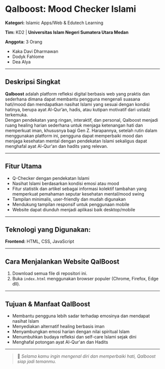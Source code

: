 # Qalboost: Mood Checker Islami

**Kategori:** Islamic Apps/Web & Edutech Learning

**Tim:** KD2 | **Universitas Islam Negeri Sumatera Utara Medan**

**Anggota:** 3 Orang
- Kaka Davi Dharmawan
- Dodyk Fahlome
- Dea Alya

---

## Deskripsi Singkat

**Qalboost** adalah platform refleksi digital berbasis web yang praktis dan sederhana dimana dapat membantu pengguna mengenali suasana hati/mood dan mendapatkan nasihat Islami yang sesuai dengan kondisi hatinya, berupa ayat Al-Qur’an, hadis, atau kutipan motivatif dari ustadz terkemuka.  
Dengan pendekatan yang ringan, interaktif, dan personal, Qalboost menjadi ruang healing harian sederhana untuk menjaga ketenangan hati dan memperkuat iman, khususnya bagi Gen Z. Harapannya, setelah rutin dalam menggunakan platform ini, pengguna dapat memperbaiki mood dan menjaga kesehatan mental dengan pendekatan Islami sekaligus dapat menghafal ayat Al-Qur'an dan hadits yang relevan.

---

## Fitur Utama

- Q-Checker dengan pendekatan Islami
- Nasihat Islami berdasarkan kondisi emosi atau mood
- Fitur statistik dan artikel sebagai informasi kolektif tambahan yang memperkuat pemahaman seputar kesehatan mental/mood swing
- Tampilan minimalis, user-friendly dan mudah digunakan
- Mendukung tampilan responsif untuk penggunaan mobile
- Website dapat diunduh menjadi aplikasi baik desktop/mobile

---

## Teknologi yang Digunakan:
**Frontend:** HTML, CSS, JavaScript

---

## Cara Menjalankan Website QalBoost

1. Download semua file di repositori ini.
2. Buka `index.html` menggunakan browser populer (Chrome, Firefox, Edge dll).

---

## Tujuan & Manfaat QalBoost

- Membantu pengguna lebih sadar terhadap emosinya dan mendapat nasihat Islam
- Menyediakan alternatif healing berbasis iman
- Menyambungkan emosi harian dengan nilai spiritual Islam
- Menumbuhkan budaya refleksi dan self-care Islami sejak dini
- Menghafal potongan ayat Al-Qur'an dan Hadits

---

> 📌 *Selama kamu ingin mengenal diri dan memperbaiki hati, Qalboost siap jadi temanmu.*



